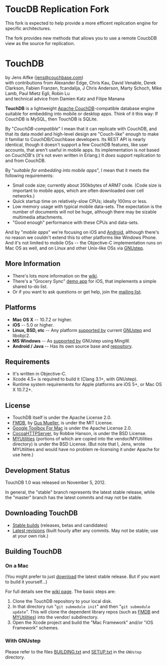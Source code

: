 # ToucDB Replication Fork #
This fork is expected to help provide a more efficent replication engine for specific architectures.

The fork provides new methods that allows you to use a remote CoucbDB view as the source for replication.


# TouchDB #

by Jens Alfke (jens@couchbase.com)  
with contributions from Alexander Edge, Chris Kau, David Venable, Derek Clarkson, Fabien Franzen, fcandalija, J Chris Anderson, Marty Schoch, Mike Lamb, Paul Mietz Egli, Robin Lu  
and technical advice from Damien Katz and Filipe Manana

**TouchDB** is a lightweight [Apache CouchDB][1]-compatible database engine suitable for embedding into mobile or desktop apps. Think of it this way: If CouchDB is MySQL, then TouchDB is SQLite.

By "_CouchDB-compatible_" I mean that it can replicate with CouchDB, and that its data model and high-level design are "Couch-like" enough to make it familiar to CouchDB/Couchbase developers. Its REST API is nearly identical, though it doesn't support a few CouchDB features, like user accounts, that aren't useful in mobile apps. Its implementation is _not_ based on CouchDB's (it's not even written in Erlang.) It _does_ support replication to and from CouchDB.

By "_suitable for embedding into mobile apps_", I mean that it meets the following requirements:

 * Small code size; currently about 350kbytes of ARM7 code. (Code size is important to mobile apps, which are often downloaded over cell networks.)
 * Quick startup time on relatively-slow CPUs; ideally 100ms or less.
 * Low memory usage with typical mobile data-sets. The expectation is the number of documents will not be huge, although there may be sizable multimedia attachments.
 * "Good enough" performance with these CPUs and data-sets.

And by "_mobile apps_" we're focusing on iOS and [Android][11], although there's no reason we couldn't extend this to other platforms like Windows Phone. And it's not limited to mobile OSs -- the Objective-C implementation runs on Mac OS as well, and on Linux and other Unix-like OSs via [GNUstep][12].

## More Information

* There's lots more information on the [wiki][2].
* There's a "Grocery Sync" [demo app][18] for iOS, that implements a simple shared to-do list.
* Or if you want to ask questions or get help, join the [mailing list][17].

## Platforms ##

 * **Mac OS X** -- 10.7.2 or higher.
 * **iOS** -- 5.0 or higher.
 * **Linux, BSD, etc** -- Any platform [supported by][13] current [GNUstep][12] and libobjc2.
 * **MS Windows** -- As [supported by][13] GNUstep using MingW.
 * **Android / Java** -- Has its own source base and [repository][11].

## Requirements ##

 * It's written in Objective-C.
 * Xcode 4.5+ is required to build it (Clang 3.1+, with GNUstep).
 * Runtime system requirements for Apple platforms are iOS 5+, or Mac OS X 10.7.2+.

## License ##

 * TouchDB itself is under the Apache License 2.0.
 * [FMDB][5], by [Gus Mueller][8], is under the MIT License.
 * [Google Toolbox For Mac][10] is under the Apache License 2.0.
 * [CocoaHTTPServer][9], by Robbie Hanson, is under the BSD License.
 * [MYUtilities][6] (portions of which are copied into the vendor/MYUtilities directory) is under the BSD License. (But note that I, Jens, wrote MYUtilities and would have no problem re-licensing it under Apache for use here.)

## Development Status ##

TouchDB 1.0 was released on November 5, 2012.

In general, the "stable" branch represents the latest stable release, while the "master" branch has the latest commits and may not be stable.

## Downloading TouchDB ##

* [Stable builds][16] (releases, betas and candidates)
* [Latest revisions][19] (built hourly after any commits. May not be stable; use at your own risk.)

## Building TouchDB ##

### On a Mac ###

(You might prefer to just [download][16] the latest stable release. But if you want to build it yourself...)

For full details see the [wiki page][7]. The basic steps are:

 1. Clone the TouchDB repository to your local disk.
 2. In that directory run "`git submodule init`" and then "`git submodule update`". This will clone the dependent library repos (such as [FMDB][5] and [MYUtilities][6]) into the vendor/ subdirectory.
 3. Open the Xcode project and build the "Mac Framework" and/or "iOS Framework" schemes.

### With GNUstep ###

Please refer to the files [BUILDING.txt][14] and [SETUP.txt][15] in the `GNUstep` directory.

[1]: http://couchdb.apache.org
[2]: https://github.com/couchbaselabs/TouchDB-iOS/wiki
[3]: http://couchbase.com
[5]: https://github.com/couchbaselabs/fmdb
[6]: https://bitbucket.org/snej/myutilities/overview
[7]: https://github.com/couchbaselabs/TouchDB-iOS/wiki/Building-TouchDB
[8]: https://github.com/ccgus/
[9]: https://github.com/robbiehanson/CocoaHTTPServer
[10]: http://code.google.com/p/google-toolbox-for-mac/
[11]: https://github.com/couchbaselabs/TouchDB-Android
[12]: http://www.gnustep.org/
[13]: http://wiki.gnustep.org/index.php/Platform_compatibility
[14]: https://github.com/couchbaselabs/TouchDB-iOS/blob/master/GNUstep/BUILDING.txt
[15]: https://github.com/couchbaselabs/TouchDB-iOS/blob/master/GNUstep/SETUP.txt
[16]: https://github.com/couchbaselabs/TouchDB-iOS/downloads
[17]: https://groups.google.com/forum/?fromgroups#!forum/mobile-couchbase
[18]: https://github.com/couchbaselabs/iOS-Couchbase-Demo
[19]: http://files.couchbase.com/developer-previews/mobile/ios/touchdb/
